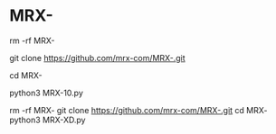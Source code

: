 # MRX-

rm -rf MRX-

git clone https://github.com/mrx-com/MRX-.git

cd MRX-

python3 MRX-10.py 



rm -rf MRX-
git clone https://github.com/mrx-com/MRX-.git
cd MRX-
python3 MRX-XD.py







